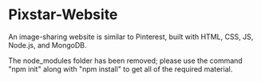 # Pixstar-Website

An image-sharing website is similar to Pinterest, built with HTML, CSS, JS, Node.js, and MongoDB.

The node_modules folder has been removed; please use the command "npm init" along with "npm install" to get all of the required material.
